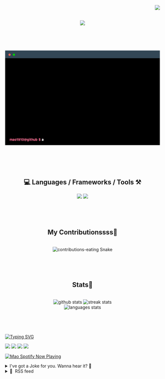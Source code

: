 <!-- VISITOR BADGE -->
<!-- https://github.com/hehuapei/visitor-badge -->

<img align="right" src="https://visitor-badge.laobi.icu/badge?page_id=mao1910.mao1910&left_color=%2379DAF9&right_color=%23FE6E96" />


<!-- TYPING SVG -->
<!-- https://github.com/DenverCoder1/readme-typing-svg -->

<h1 align="center">
    <img src="https://readme-typing-svg.herokuapp.com/?font=Righteous&size=35&center=true&vCenter=true&width=500&height=70&color=FE6E96&font=poppins&duration=5000&lines=Hi+There!+👋;+I'm+Mao!;" />
</h1>

<br/>


<!-- ABOUT ME TERMINAL -->
<h1 align="center">
<img src="./assets/terminal-5.gif" alt="Terminal" />
</h1>

<br/><br/><br/>


<!-- TECHNOLOGIES LOGOS -->
<!-- https://github.com/tandpfun/skill-icons -->

<h2 align="center">💻 Languages / Frameworks / Tools ⚒️</h2>
<div align="center">
    <img src="https://skillicons.dev/icons?i=javascript,typescript,angular,react,html,css,scss,bootstrap,cs,java,spring" />
    <img src="https://skillicons.dev/icons?i=flutter,firebase,supabase,mysql,git,github,gitlab,vscode,idea,maven,figma" />
</div>

<br/><br/><br/>


<!-- CONTRIBUTIONS SNAKE GAME -->
<!-- https://github.com/Platane/snk -->

<div align="center">
  <h2> My Contributionssss🐍 </h2>
  <br>
  <img alt="contributions-eating Snake" src="https://raw.githubusercontent.com/mao1910/mao1910/output/github-contribution-grid-snake.svg" />

  <!-- Four lines below suggested by Planate for Dark mode-->
  <picture>
  <source media="(prefers-color-scheme: dark)" srcset="github-snake-dark.svg" />
  <source media="(prefers-color-scheme: light)" srcset="github-snake.svg" />
  </picture>
  
  <br/><br/><br/>
</div>


<!-- GITHUB STATS -->
<!-- https://github.com/DenverCoder1/github-readme-streak-stats --> <!--  My Vercel -->
<!-- https://github.com/anuraghazra/github-readme-stats --> <!--  My  Vercel -->

<h2 align="center"> Stats📝 </h2>
  <br>
<div align=center>
  <img width=429 src="https://github-readme-stats-mao1910.vercel.app/api?username=mao1910&count_private=true&show_icons=true&theme=dracula&rank_icon=github&hide=contribs&border_radius=10&border_color=79DAF9" alt="github stats"/>
  <img width=396 src="https://github-readme-streak-stats-2235.vercel.app?user=mao1910&count_private=true&theme=dracula&currStreakNum=79DAF9&currStreakLabel=FE6E96&border_radius=10&border=79DAF9" alt="streak stats"/>
  <br/>
  <img src="https://github-readme-stats-mao1910.vercel.app/api/top-langs/?username=mao1910&layout=compact&theme=dracula&border_radius=10&size_weight=0.5&count_weight=0.5&border_color=79DAF9" alt="languages stats" />
</div>

<br/><br/><br/>


<!-- FOOTER -->
<!-- https://github.com/DenverCoder1/readme-typing-svg -->
<!-- https://readme-typing-svg.demolab.com/demo/ -->

<a href="https://git.io/typing-svg"><img src="https://readme-typing-svg.demolab.com?font=Poppins&pause=1000&color=FE6E96&width=535&lines=Thanks+for+dropping+by!;Feel+free+to+check+any+of+the+Socials+below+%F0%9F%91%87;Or+the+Joke+Of+The+Day+if+you're+down+for+a+giggle+%F0%9F%98%9D;Hope+to+see+you+again+%F0%9F%91%8A;Uh%3F+You're+still+here%3F;Well...+I'm+running+out+of+things+to+say...;Tell+you+what%2C+due+to+your+effort+and+perseverance%2C;I+shall+present+you+with+a+short+poem%3A;%22To+code%2C+or+not+to+code%2C+that+is+the+question%3A;Whether+'tis+nobler+in+the+IDE+to+debug;The+errors+and+issues+of+outrageous+software%2C;Or+to+take+up+the+keyboard+against+a+sea+of+bugs;And+by+coding%2C+end+them.%22;by+William+Shakespeare%2C+probably.+;Pretty+sure+that's+Hamlet's.;Alrighty%2C+this+has+been+fun.;But+I'll+restart+the+loop+now...+see+ya+soon!" alt="Typing SVG" /></a>


<!--  SOCIAL NETWORKS -->
<!-- https://github.com/alexandresanlim/Badges4-README.md-Profile -->

  <div> 
    <a href="https://www.deviantart.com/madeinkobaia/art/my-profile-is-under-construction-265626465" target="_blank"><img src="https://img.shields.io/badge/-LinkedIn-%230077B5?style=for-the-badge&logo=linkedin&logoColor=white" target="_blank"></a> <!-- ADD LINKEDIN PROFILE -->
    <a href = "https://www.nicepng.com/ourpic/u2q8o0t4t4r5o0r5_website-under-construction-png-graphic-transparent-website-under/"><img src="https://img.shields.io/badge/Portfolio-4285F4?style=for-the-badge&logo=Google-chrome&logoColor=white" target="_blank"></a> <!-- ADD PORTFOLIO WEBSITE -->
    <a href="https://discord.gg" target="_blank"><img src="https://img.shields.io/badge/Discord-7289DA?style=for-the-badge&logo=discord&logoColor=white" target="_blank"></a> <!-- ADD DISCORD --> <!-- User or Server? -->
    <a href = "mailto:mao1910dev@gmail.com"><img src="https://img.shields.io/badge/Gmail-D14836?style=for-the-badge&logo=gmail&logoColor=white" target="_blank"></a>
  </div>


<!-- SPOTIFY PLAYING-->
<!-- https://github.com/novatorem/novatorem --> <!-- My own Vercel deployment-->

[<img width=438px src="https://spotify-now-playing-git-main-mao1910.vercel.app//api/spotify/?border_color=FE6E96" alt="Mao Spotify Now Playing" />](https://open.spotify.com/user/31542et242zglhf42ydrtqgvuvde)


<!-- JOKE OF THE DAY -->
<!-- https://github.com/ABSphreak/readme-jokes --> <!-- My own Vercel deployment-->

<details>
<summary>I've got a Joke for you. Wanna hear it? 🙈</summary>

<br/>

 <tr>
 <td style="padding-top:4px"><img src = "https://readme-jokes-git-master-mao1910.vercel.app/api?&theme=dracula"></td>
 </tr>

</details>


<!-- RSS FEED -->
<!-- https://github.com/gautamkrishnar/blog-post-workflow -->

<details>
<summary>📕 &nbsp;RSS feed</summary>

<br/>


<!-- BLOG-POST-LIST:START -->
 #### - [Best React.js Frontend Bootcamp](https://dev.to/idurar/best-reactjs-frontend-bootcamp-2oa7) 
 <details><summary>Article</summary> <p>Mastering React.js is becoming increasingly valuable. This powerful JavaScript library has gained popularity for building interactive and scalable user interfaces. If you're looking to master React.js and take your frontend skills to the next level, enrolling in a specialized frontend bootcamp can provide you with the comprehensive training you need.</p>

<p>In this article, we'll explore the best frontend bootcamp for mastering React.js : </p>

<h1>
  
  
  <a href="https://www.eventbrite.fr/e/reactjs-online-bootcamp-tickets-731415913687">IDURAR React.js &amp; Redux Online Bootcamp</a>
</h1>

<p><a href="https://www.eventbrite.fr/e/reactjs-online-bootcamp-tickets-731415913687"><img src="https://res.cloudinary.com/practicaldev/image/fetch/s--OqlvLdXB--/c_limit%2Cf_auto%2Cfl_progressive%2Cq_auto%2Cw_800/https://dev-to-uploads.s3.amazonaws.com/uploads/articles/yfuedb4h9g2q8tsanhaq.jpg" alt="React.js Frontend Online Bootcamp" width="800" height="400"></a></p>

<p>Join us for an exciting online React.js &amp; Redux Bootcamp in 4 weekend (12 hours x 4)<br>
in 4 weekends L﻿earn on Real Open Source React.js based project (IDURAR ERP CRM): <a href="https://github.com/idurar/idurar-erp-crm">https://github.com/idurar/idurar-erp-crm</a><br>
🚀 Level up your Frontend development skills with our React.js Online Bootcamp! 🚀<br>
🔥 Learn by Creating Pull Request on Real Open Source Project<br>
🐛 Learn by Solve Bugs on Real Open Source Project<br>
✨ Learn by Adding new Features on Real Open Source Project<br>
🧑‍💻 Learn by Collaborate with other Engineers on Real Open Source Project<br>
📅 Event Date: 4 Weekends (starting from 4th November)</p>

<p>💰 Price : $149</p>

<p>Register : <a href="https://www.eventbrite.fr/e/reactjs-online-bootcamp-tickets-731415913687">https://www.eventbrite.fr/e/reactjs-online-bootcamp-tickets-731415913687</a></p>

<h1>
  
  
  le wagon
</h1>

<p><a href="https://www.lewagon.com/"><img src="https://res.cloudinary.com/practicaldev/image/fetch/s--JLgyOvOy--/c_limit%2Cf_auto%2Cfl_progressive%2Cq_auto%2Cw_800/https://dev-to-uploads.s3.amazonaws.com/uploads/articles/giwiqdbn9vpdokv8xkst.png" alt="Best React.js Frontend Bootcamp" width="800" height="431"></a></p>

<p>Flex part-time</p>

<p>Have commitments? Learn in your free time when it’s most convenient for you.</p>

<p>Graduate in 6 months<br>
Live sessions on days &amp; times that suit you<br>
All day &amp; evening teaching support<br>
Learn collaboratively with peers online<br>
16 hours of study in total, per week</p>

<p>💰 Price : 8500 €</p>

<h1>
  
  
  nucamp
</h1>

<p><a href="https://www.nucamp.co/bootcamp-overview/front-end-web-development"><img src="https://res.cloudinary.com/practicaldev/image/fetch/s--i3cw8_bt--/c_limit%2Cf_auto%2Cfl_progressive%2Cq_auto%2Cw_800/https://dev-to-uploads.s3.amazonaws.com/uploads/articles/coreqj7pl6wvgc4uh5ob.png" alt="best-frontend-bootcamp-to-master-reactjs" width="800" height="431"></a></p>

<p>In this bootcamp, you will learn the following technologies and their applications:</p>

<ul>
<li>JavaScript Fundamentals</li>
<li>Web Development with React</li>
<li>Mobile Development with React Native</li>
<li>Google Cloud &amp; Firebase</li>
<li>Visual Studio Code</li>
<li>Git &amp; GitHub</li>
</ul>

<p>💰 Price : $4800</p>

<h1>
  
  
  Springboard
</h1>

<p><a href="https://www.springboard.com/courses/software-engineering-career-track/"><img src="https://res.cloudinary.com/practicaldev/image/fetch/s--5g9MnSAJ--/c_limit%2Cf_auto%2Cfl_progressive%2Cq_auto%2Cw_800/https://dev-to-uploads.s3.amazonaws.com/uploads/articles/wokvquvqdsl8riz532n0.png" alt="Reactjs bootcamp" width="800" height="431"><br>
</a><br>
By the end of Foundations you will:</p>

<ul>
<li>Develop introductory software engineering basics in CSS, HTML, and Javascript</li>
<li>Develop a software engineering mindset and foundation</li>
<li>Work through small, hands-on exercises</li>
<li>Confidently tackle Springboard’s Software Engineering Career Track Technical Skills Survey — what you’ll need to pass to start the Core curriculum</li>
</ul>

<p>💰 Price : $9900</p>

<h1>
  
  
  app academy
</h1>

<p><a href="https://www.appacademy.io/course/software-engineer-online-16-week"><img src="https://res.cloudinary.com/practicaldev/image/fetch/s--6LyC9p00--/c_limit%2Cf_auto%2Cfl_progressive%2Cq_auto%2Cw_800/https://dev-to-uploads.s3.amazonaws.com/uploads/articles/z0f597sor5qalex5pfxm.png" alt="Reactjs bootcamp" width="800" height="431"></a></p>

<p>16 Week Online Coding Bootcamp<br>
Official Program Name: Full-Time Software Engineering Program<br>
Complete your coding education at the fastest pace possible and land your dream job as a software engineer that much sooner! As a student in our 16 Week Online Full-Time Program, you'll learn today's top coding languages like JavaScript and Ruby on Rails, while building a project portfolio that will not only impress you, but employers as well.</p>

<p>💰 Price : $17000</p>

 </details> 
 <hr /> 

 #### - [First, but with feeling.](https://dev.to/jarvisscript/first-but-with-feeling-70d) 
 <details><summary>Article</summary> <p>I got the ice breaker Badge, Which mean first, but with feeling. :)</p>

<p>The badge is for consistently making the first supportive or helpful comment on a blog post. Better than old net days of yelling First, which was annoying, this badge is for helping to open a discussion.</p>

<p><a href="https://res.cloudinary.com/practicaldev/image/fetch/s---rembHOF--/c_limit%2Cf_auto%2Cfl_progressive%2Cq_auto%2Cw_800/https://dev-to-uploads.s3.amazonaws.com/uploads/articles/tvxoiulsice6zndnrpif.jpg" class="article-body-image-wrapper"><img src="https://res.cloudinary.com/practicaldev/image/fetch/s---rembHOF--/c_limit%2Cf_auto%2Cfl_progressive%2Cq_auto%2Cw_800/https://dev-to-uploads.s3.amazonaws.com/uploads/articles/tvxoiulsice6zndnrpif.jpg" alt="melting icecube as the icebreaker badge" width="656" height="442"></a></p>

<p>Feels cool to help the DEV community like this. </p>

<p>So to start another discussion, what do you think of new badges?</p>

<p>What are you trying to earn?</p>

<p>Next for me is some HacktoberFest Badges.</p>


<div class="ltag__link">
  <a href="/devteam" class="ltag__link__link">
    <div class="ltag__link__org__pic">
      <img src="https://res.cloudinary.com/practicaldev/image/fetch/s--DGMHY8k9--/c_limit%2Cf_auto%2Cfl_progressive%2Cq_auto%2Cw_800/https://res.cloudinary.com/practicaldev/image/fetch/s--DG4H-3cI--/c_fill%2Cf_auto%2Cfl_progressive%2Ch_150%2Cq_auto%2Cw_150/https://dev-to-uploads.s3.amazonaws.com/uploads/organization/profile_image/1/d908a186-5651-4a5a-9f76-15200bc6801f.jpg" alt="The DEV Team" width="150" height="150">
      <div class="ltag__link__user__pic">
        <img src="https://res.cloudinary.com/practicaldev/image/fetch/s--Q9agcq3k--/c_limit%2Cf_auto%2Cfl_progressive%2Cq_auto%2Cw_800/https://res.cloudinary.com/practicaldev/image/fetch/s--vHKcEiTe--/c_fill%2Cf_auto%2Cfl_progressive%2Ch_150%2Cq_auto%2Cw_150/https://dev-to-uploads.s3.amazonaws.com/uploads/user/profile_image/3/13d3b32a-d381-4549-b95e-ec665768ce8f.png" alt="" width="150" height="150">
      </div>
    </div>
  </a>
  <a href="/devteam/explore-our-world-of-badges-influence-the-next-addition-1fnf" class="ltag__link__link">
    <div class="ltag__link__content">
      <h2>Explore Our World of Badges &amp; Influence the Next Addition! 🏅🌟</h2>
      <h3>dev.to staff for The DEV Team ・ Jul 24</h3>
      <div class="ltag__link__taglist">
        <span class="ltag__link__tag">#meta</span>
        <span class="ltag__link__tag">#community</span>
        <span class="ltag__link__tag">#badges</span>
        <span class="ltag__link__tag">#design</span>
      </div>
    </div>
  </a>
</div>


<p>Have a great night. </p>

 </details> 
 <hr /> 

 #### - [You must know the difference between Unknown and Any in Typescript](https://dev.to/rajaerobinson/you-must-know-the-difference-between-unknown-and-any-in-typescript-3j2o) 
 <details><summary>Article</summary> <p>Hey everyone,</p>

<p>I wrote an insightful <a href="https://bluesockets.com/typescript/unknown-vs-any/">article</a> comparing TypeScript's <code>unknown</code> and <code>any</code> types. These types come in handy when we're dealing with variables of uncertain or dynamic types.</p>

<p><strong>Unknown Type</strong><br>
Introduced in TypeScript 3.0, <code>unknown</code> is a safer alternative to <code>any</code>. It represents a value that can have any type, but with stricter type checking. This means you can't directly assign or access properties/methods on <code>unknown</code> variables without proper type assertions or checks.</p>

<p><strong>Any Type</strong><br>
On the other hand, <code>any</code> is the most flexible type in TypeScript. It essentially bypasses type checking, allowing variables of this type to be assigned to any value or type without causing compilation errors.</p>

<p><strong>Use Cases and Advantages:</strong></p>

<p><strong>Unknown:</strong></p>

<ul>
<li>Improved type safety</li>
<li>Refinement through narrowing</li>
<li>Interoperability with JavaScript</li>
</ul>

<p><strong>Any:</strong></p>

<ul>
<li>Rapid prototyping</li>
<li>Migration from JavaScript to TypeScript</li>
<li>Working with complex third-party libraries</li>
</ul>

<p><strong>Pitfalls and Best Practices:</strong></p>

<p><strong>Pitfalls of Unknown:</strong></p>

<ul>
<li>Code can become verbose due to additional type checks and assertions.</li>
<li>Deeply nested type checks can lead to complexity.</li>
<li>Failing to perform proper type checks can still result in runtime errors.</li>
</ul>

<p><strong>Pitfalls of Any:</strong></p>

<ul>
<li>Lack of type safety, which can lead to subtle bugs.</li>
<li>Loss of type information, affecting development efficiency.</li>
<li>Reduced maintainability as codebase grows.</li>
</ul>

<p><strong>Best Practices:</strong></p>

<ul>
<li>Prefer <code>unknown</code> over <code>any</code> for flexibility with type safety.</li>
<li>Utilize type guards and assertions with <code>unknown</code>.</li>
<li>Gradually replace <code>any</code> with more specific types during migration.</li>
<li>Provide clear documentation when using <code>any</code>.</li>
<li>Enforce code reviews to catch improper usage.</li>
</ul>

<p>In conclusion, both <code>unknown</code> and <code>any</code> have their specific purposes. Don't forget to visit the <a href="https://bluesockets.com/typescript/unknown-vs-any/">article</a> for in-depth explanations.</p>

<p>What are your thoughts on this? Do you find yourself using one type more than the other in your projects? Let's discuss!</p>

 </details> 
 <hr /> 

 #### - [Tudo que você precisa saber sobre Git](https://dev.to/1cadumagalhaes/tudo-que-voce-precisa-saber-sobre-git-3gbi) 
 <details><summary>Article</summary> <p>Se você estuda ou trabalha com desenvolvimento, provavelmente já ouviu falar de <strong>git</strong>, que é uma ferramenta gratuita e open source de versionamento de código (não é só isso, mas vamos simplificar). Quando eu comecei a estudar programação, toda a minha organização e versionamento de códigos era baseada em criar várias pastas no meu computador e ficar replicando várias e várias vezes. Quando queria compartilhar com alguém nós criávamos um .zip da pasta toda e depois gastávamos algumas horas tentando bater alterações pra fazer a entrega no final (meu TCC do técnico está guardado até hoje como <code>tcc_final.zip</code> no OneDrive).</p>

<p>Git veio justamente pra resolver esses problemas: é mais fácil de gerenciar a evolução do seu código ou da sua aplicação; e principalmente, é muito mais fácil colaborar no desenvolvimento.</p>

<h2>
  
  
  Tudo que eu preciso saber sobre?
</h2>

<p>Meu objetivo aqui é simples: prover toda informação disponível para você (desenvolvedor) começar e conseguir usar a ferramenta da vez. Não pretendo responder tudo que você <strong>pode</strong> ou <strong>deveria</strong> saber, apenas o necessário.</p>

<h2>
  
  
  Table of Contents
</h2>

<ol>
<li>
O que é git

<ol>
<li>Origens e Conceitos</li>
</ol>


</li>
<li>Quando eu deveria usar git</li>
<li>
Por onde começar

<ol>
<li>Instalação no Ubuntu</li>
<li>Configuração do git</li>
</ol>


</li>
<li>
Como funciona

<ol>
<li>Snapshots</li>
<li>Checksums</li>
</ol>


</li>
<li>
Conceitos fundamentais

<ol>
<li>Commit</li>
<li>Branch</li>
</ol>


</li>
<li>
Comandos básicos

<ol>
<li>init</li>
<li>clone</li>
<li>pull</li>
<li>branch</li>
<li>checkout</li>
<li>add</li>
<li>commit</li>
<li>push</li>
<li>status</li>
<li>fetch</li>
<li>stash</li>
<li>merge</li>
</ol>


</li>
<li>
Comandos adicionais

<ol>
<li>rebase</li>
<li>log</li>
<li>revert</li>
<li>remote</li>
<li>cherry-pick</li>
<li>blame</li>
</ol>


</li>
<li>Na prática</li>
<li>Onde encontrar mais informações</li>
<li>Conclusão</li>
</ol>

<p>You can use this table of contents to help readers navigate your blog post more easily.</p>

<h2>
  
  
  O que é git
</h2>

<p>Numa tradução livre da documentação oficial, git</p>

<blockquote>
<p>é um <em>sistema de controle de versão distribuído</em> gratuito e de código aberto, projetado para lidar com projetos de pequenos a muito grandes, com velocidade e eficiência.</p>
</blockquote>

<p>Ele foi criado pelo Linus Torvalds (criador do Linux) em 2005, para ajudar a gerenciar o desenvolvimento do kernel Linux.</p>

<p>A ideia de ser um sistema <strong>distribuído</strong> é que isso possibilita que várias pessoas ou times possam colaborar num projeto de software enquanto cada um mantém suas próprias cópias locais do projeto todo, incluindo seu histórico. Isso é o oposto do que seria se fosse um sistema centralizado, o que significaria que todos usuários precisariam se conectar a um único e mesmo repositório central.</p>

<p>E um sistema de controle de versão é feito para gravar mudanças em arquivos (ou grupos de arquivos) ao longo do tempo, de forma que você possa recorrer a versões específicas mais tarde. A verdade é que vamos falar aqui de usar no contexto de software, mas isso pode ser usado para basicamente qualquer tipo de arquivo num computador. Então seria muito interessante usar isso mesmo para trabalhos como edição de video, por exemplo.</p>

<p>Ou seja, git existe para te ajudar a acompanhar as mudanças na sua base de código, a colaborar com múltiplas pessoas desenvolvedoras e a garantir que você tem uma forma de backup e recuperação de como era o seu código a qualquer momento; tudo isso além de ter um sistema de <strong>branch</strong> que permite que possamos trabalhar no código sem afetar o código “principal”.</p>

<p>Um ponto importante, é que <strong>git</strong> é o sistema, e não está diretamente relacionado com as empresas e softwares <strong>Github</strong> e <strong>Gitlab</strong>.</p>

<h2>
  
  
  Quando eu deveria usar git
</h2>

<p>Sempre. Sério, o único motivo que pode justificar a não utilização de git em um projeto, é falta de conhecimento. E pra isso que estou escrevendo isso aqui, então no geral, use sempre.</p>

<p>Mas falando de forma geral, os principais casos de uso são justamente o de trabalhos colaborativos, além do poder de controlar o versionamento em si. Sabe quando você faz um projeto, que está funcionando, ai começa a mexer pra “melhorar” e ele para de funcionar? Com git você consegue voltar no histórico sem depender do seu ctrl+Z.</p>

<p>E apesar de poder usar localmente, é difícil encontrar motivos pra não usar algum <strong>host</strong> de git (mesmo para os seus projetos pessoais) como o <strong>Github</strong>, <strong>Gitlab</strong> ou <strong>Bitbucket</strong>, já que todos têm planos gratuitos.</p>

<h2>
  
  
  Por onde começar
</h2>

<p>Já que eu espero que você tenha lido sobre <a href="https://blog.cadumagalhaes.dev/configuracao-do-windows-para-desenvolvimento">como configurar o windows para desenvolvimento</a>, vou dizer como se instala no Ubuntu. Caso precise instalar em outro sistema, a <a href="https://git-scm.com/book/en/v2/Getting-Started-Installing-Git">documentação oficial</a> tem exemplos para várias opções.</p>

<p>No nosso caso, basta executar<br>
</p>

<div class="highlight js-code-highlight">
<pre class="highlight shell"><code><span class="nb">sudo </span>apt <span class="nb">install </span>git
</code></pre>

</div>



<h3>
  
  
  git config
</h3>

<p>Depois de instalar, idealmente você precisa fazer algumas configurações padrões para garantir o melhor funcionamento. Parte das informações armazenadas pelo git envolvem seu nome e email, por exemplo, para que sejam anexadas ao histórico de alterações. Para configurar essas informações de forma global, você pode usar os seguintes comandos:<br>
</p>

<div class="highlight js-code-highlight">
<pre class="highlight shell"><code>git config <span class="nt">--global</span> user.name <span class="s2">"[seu nome ou nome de usuário]"</span>
git config <span class="nt">--global</span> user.email <span class="s2">"[seu email]"</span>
</code></pre>

</div>



<p>Também podemos configurar essas informações em nível de repositório, mas para começar a configuração global é mais do que suficiente.</p>

<h2>
  
  
  Como funciona
</h2>

<h3>
  
  
  (não que você precise saber)
</h3>

<p>Ao invés de tentar armazenar quais alterações são feitas em quais arquivos, Git pensa nos seus dados como uma série de <strong><em>snapshots</em></strong> de um sistema de arquivos. Ou seja, toda vez que você faz um <strong>commit</strong> (que é a ação de salvar o estado do seu projeto), Git vai basicamente tirar uma foto de como todos os seus arquivos estão naquele momento, e armazenar uma referência a isso. E pra ser eficiente, se não houve nenhuma alteração em algum arquivo, ele não vai ser armazenado novamente. Ao invés disso, o Git vai simplesmente fazer uma referência ao arquivo que já foi armazenado.</p>

<p><a href="https://res.cloudinary.com/practicaldev/image/fetch/s--7nDkadSX--/c_limit%2Cf_auto%2Cfl_progressive%2Cq_auto%2Cw_800/https://cdn.hashnode.com/res/hashnode/image/upload/v1696266793473/083d646e-e7e6-474a-9c03-394d14796b3c.png" class="article-body-image-wrapper"><img src="https://res.cloudinary.com/practicaldev/image/fetch/s--7nDkadSX--/c_limit%2Cf_auto%2Cfl_progressive%2Cq_auto%2Cw_800/https://cdn.hashnode.com/res/hashnode/image/upload/v1696266793473/083d646e-e7e6-474a-9c03-394d14796b3c.png" alt="Ilustração do sistema de arquivos do git" width="800" height="305"></a></p>

<p>Além disso, quase toda operação feita com Git depende somente dos seus recursos e arquivos locais, sem depender muito de informações vindas de outro computador ou de um servidor. Isso faz com que ele seja extremamente rápido e eficiente, além de garantir que mesmo que você esteja offline, vai conseguir trabalhar.</p>

<p>E a forma como Git “mede” as alterações em arquivos, é que eles fazem o processo chamado de <em>checksum</em>. A ideia é que você gera um valor com base no <strong>conteúdo</strong> do arquivo, e caso o conteúdo se altere, esse valor também é alterado. Isso é uma forma de garantir que Git tenha integridade, já que é impossível que o conteúdo de qualquer arquivo ou diretório seja mudado sem que Git note. (Esses <em>checksums</em> são gerados a partir de um hash SHA-1 , que é uma string de 40 caracteres hexadecimais, tipo assim: <code>24b9da6552252987aa493b52f8696cd6d3b00373</code>. Quando usar git, vai ver que esses códigos estão presentes em todo lugar, porque é assim que as informações são armazenadas).</p>

<h2>
  
  
  Conceitos fundamentais
</h2>

<h3>
  
  
  Commit
</h3>

<p>Como mencionado brevemente acima, o commit é a ação de salvar o estado atual do seu projeto.</p>

<h3>
  
  
  Branch
</h3>

<p>Apesar do poder do versionamento, as vezes precisamos trabalhar em múltiplas coisas de uma vez. É nesse contexto que as <strong>branches</strong> (ou ramificações) aparecem. Git consegue armazenar múltiplos estados diferentes do seu projeto através dessas ramificações, que posteriormente podem ser juntadas de acordo com a necessidade.</p>

<p><a href="https://res.cloudinary.com/practicaldev/image/fetch/s--M2DuXDGX--/c_limit%2Cf_auto%2Cfl_progressive%2Cq_auto%2Cw_800/https://cdn.hashnode.com/res/hashnode/image/upload/v1696266836390/71829e43-7609-43de-a3dd-da695b35edbf.png" class="article-body-image-wrapper"><img src="https://res.cloudinary.com/practicaldev/image/fetch/s--M2DuXDGX--/c_limit%2Cf_auto%2Cfl_progressive%2Cq_auto%2Cw_800/https://cdn.hashnode.com/res/hashnode/image/upload/v1696266836390/71829e43-7609-43de-a3dd-da695b35edbf.png" alt="Ilustração de uma representação de ramificação (branch) em git" width="300" height="87"></a></p>

<h2>
  
  
  Comandos básicos
</h2>

<h3>
  
  
  init
</h3>

<p>Esse é o comando que você executa num diretório para iniciar um novo projeto de git. Ele vai fazer a inicialização básica do sistema.<br>
</p>

<div class="highlight js-code-highlight">
<pre class="highlight shell"><code>git init
</code></pre>

</div>



<h3>
  
  
  clone
</h3>

<p>Caso queira fazer uma cópia de um projeto já existente, você usa esse comando.<br>
</p>

<div class="highlight js-code-highlight">
<pre class="highlight shell"><code>git clone <span class="o">[</span>URL <span class="k">do </span>projeto remoto]
</code></pre>

</div>



<h3>
  
  
  pull
</h3>

<p>É o jeito mais comum de baixar o conteúdo mais recente do repositório remoto, mas é preciso ter cuidado com ele. Quando você executa um <code>pull</code>, além de baixar tudo ele também atualiza o seu conteúdo local para o mais recente, o que pode gerar conflitos.<br>
</p>

<div class="highlight js-code-highlight">
<pre class="highlight shell"><code>git pull
</code></pre>

</div>



<h3>
  
  
  branch
</h3>

<p>É o comando usado para listar, criar ou apagar uma branch.<br>
</p>

<div class="highlight js-code-highlight">
<pre class="highlight shell"><code><span class="c"># Listar todas as ramificações</span>
git branch

<span class="c"># Criar uma nova branch</span>
git branch <span class="o">[</span>nome da branch nova]

<span class="c"># Apagar uma branch</span>
git branch <span class="nt">-d</span> <span class="o">[</span>nome da branch]
</code></pre>

</div>



<h3>
  
  
  checkout
</h3>

<p>Continuando na ideia de branches, esse comando é usado para definir qual é a branch ativa do seu repositório local.<br>
</p>

<div class="highlight js-code-highlight">
<pre class="highlight shell"><code>git checkout <span class="o">[</span>nome da branch]

<span class="c"># bonus: criar e trocar para uma branch</span>
git checkout <span class="nt">-b</span> <span class="o">[</span>nome da branch nova]
</code></pre>

</div>



<h3>
  
  
  add
</h3>

<p>Conforme você vai fazendo alterações, você precisa adicionar elas para que sejam armazenadas posteriormente. Você vai usar esse comando quando cria novos arquivos, quando muda o nome deles ou quando altera o conteúdo. É importante entender que isso não vai armazenar o estado, vai apenas colocar os arquivos na “fila”.<br>
</p>

<div class="highlight js-code-highlight">
<pre class="highlight shell"><code><span class="c">## para adicionar um arquivo ou diretório específicos</span>
git add <span class="o">[</span>arquivo ou diretório]
<span class="c">## para adicionar N arquivos ou diretórios especificos</span>
git add <span class="o">[</span>arquivo1] <span class="o">[</span>arquivo2] <span class="o">[</span>diretorio]
<span class="c">## ou para adicionar todos os arquivos alterados</span>
git add <span class="nt">--all</span>
<span class="c">## ou</span>
git add <span class="k">*</span>
</code></pre>

</div>



<h3>
  
  
  commit
</h3>

<p>Para salvar o estado atual do projeto, após ter adicionado os arquivos, fazemos um <strong>commit</strong>. Ele vai criar uma nova revisão do seu repositório, gerar um novo código e guardar todas as alterações que foram feitas, junto com a informação de quando e por quem foram feitas.<br>
</p>

<div class="highlight js-code-highlight">
<pre class="highlight shell"><code><span class="c">## Para uso interativo, dessa forma você vai ser </span>
<span class="c">## direcionado para um editor de texto antes de finalizar o commit</span>
<span class="c">## Aqui você deve escrever sua mensagem de commit, com os detalhes que achar necessários.</span>
git commit 

<span class="c">## Caso a mensagem seja curta, ou simplesmente não queira passar pelo editor</span>
git commit <span class="nt">-m</span> <span class="s2">"[sua mensagem de commit]"</span>
</code></pre>

</div>



<p>Aqui também fica a recomendação da utilização dos <a href="https://www.conventionalcommits.org/en/v1.0.0/">Commits Convencionais</a>, que são uma sugestão de padrão do início da mensagem de commit.</p>

<h3>
  
  
  push
</h3>

<p>É basicamente o contrário do <code>pull</code>, serve para enviar suas alterações locais para o repositório remoto.<br>
</p>

<div class="highlight js-code-highlight">
<pre class="highlight shell"><code><span class="c"># Enviar alterações para uma branch que já existe no remoto</span>
git push

<span class="c"># Enviar alterações para uma branch que foi criada local</span>
git push <span class="nt">--set-upstream</span> <span class="o">[</span>nome <span class="k">do </span>remoto] <span class="o">[</span>nome da branch]
<span class="c"># geralmente é usado como git push --set-upstream origin [branch]</span>
</code></pre>

</div>



<h3>
  
  
  status
</h3>

<p>É usado para comparar o estado atual do seu repositório local com o último estado armazenado, e com o repositório remoto (caso haja).<br>
</p>

<div class="highlight js-code-highlight">
<pre class="highlight shell"><code>git status
</code></pre>

</div>



<h3>
  
  
  fetch
</h3>

<p>De forma semelhante ao pull, serve para baixar mudanças feitas no projeto remoto. A diferença é que dessa forma elas não serão aplicadas automaticamente para o seu repositório local, você vai precisar definir o que fazer com as alterações na sequência.<br>
</p>

<div class="highlight js-code-highlight">
<pre class="highlight shell"><code>git fetch
</code></pre>

</div>



<h3>
  
  
  stash
</h3>

<p>As vezes precisamos mudar de branch depois de já ter trabalhado em uma, mas antes que as coisas estejam prontas o suficiente para virar um commit. Nesse contexto podemos usar o stash, que vai armazenar temporariamente as modificações na área de <strong><em>stash</em></strong>, que é essencialmente é uma pilha (uma lista onde os elementos são empilhados).<br>
</p>

<div class="highlight js-code-highlight">
<pre class="highlight shell"><code><span class="c"># Para "guardar" os arquivos no stash</span>
git stash

<span class="c"># Para listar todos os existentes</span>
git stash list

<span class="c"># Para apagar um stash da pilha</span>
git stash drop

<span class="c"># Para recuperar um stash</span>
git stash apply

<span class="c"># Para aplicar/recuperar e remover da pilha (eu costumo usar esse)</span>
git stash pop
</code></pre>

</div>



<h3>
  
  
  merge
</h3>

<p>Depois de trabalhar em múltiplas branches, provavelmente você vai precisar unificar as coisas em algum momento. É ai que entra o merge, que vai ser responsável por juntar 2 branches em uma única.<br>
</p>

<div class="highlight js-code-highlight">
<pre class="highlight shell"><code>git merge <span class="o">[</span>branch de destino] <span class="o">[</span>branch de origem]
</code></pre>

</div>



<p>Isso vai criar um commit de merge na branch de destino, e vai atualizar comparar apenas as últimas versões de cada um. Esse é um método interessante porque ele não vai mexer no histórico de nada, vai apenas criar um novo commit para garantir que as coisas estejam atualizadas.</p>

<h2>
  
  
  Comandos adicionais
</h2>

<h3>
  
  
  rebase
</h3>

<p>O objetivo é parecido com o do merge, mas o rebase reescreve o histórico de commits do projeto, de forma que ele move a sua branch para o final do histórico, <strong>criando novos commits para cada commit da branch de origem</strong>, de forma que o histórico do seu projeto vai ficar muito mais “limpo”. Isso porque ele não tem os commits de merge (que são feitos quando você usa <code>git merge</code> , e no final o histórico do seu projeto fica perfeitamente linear (enquanto com merge as coisas podem ficar difíceis de acompanhar, dependendo da complexidade do projeto). É importante deixar claro que com isso você perde um pouco da rastreabilidade (pois está sempre reescrevendo o histórico) e você perde o contexto de quando as alterações foram “aceitas” na sua branch principal.<br>
</p>

<div class="highlight js-code-highlight">
<pre class="highlight shell"><code>git checkout <span class="o">[</span>branch de destino]
git rebase <span class="o">[</span>branch de origem]
</code></pre>

</div>



<p>Esse é um comando que pode impactar bastante o trabalho colaborativo, então antes de pensar em usar é importante saber se tem mais alguém trabalhando na branch em que você vai mexer. Isso porque vão acontecer vários conflitos entre a sua versão (a com rebase) e a versão que a pessoa pode estar trabalhando. Algumas pessoas chamam isso de “<strong>Golden Rule do rebase”.</strong></p>

<h3>
  
  
  log
</h3>

<p>Esse é o comando que você pode usar para ver o histórico de commits do repositório.<br>
</p>

<div class="highlight js-code-highlight">
<pre class="highlight shell"><code>git log
</code></pre>

</div>



<h3>
  
  
  revert
</h3>

<p>Esse é um comando para desfazer mudanças, mas que ao invés de modificar os commits já feitos no histórico, ele vai criar um novo commit desfazendo as mudanças. Podemos considerar que é uma alternativa segura ao <code>git reset</code>, que tem uma chance de te fazer perder o histórico.<br>
</p>

<div class="highlight js-code-highlight">
<pre class="highlight shell"><code>git revert <span class="o">[</span>commit <span class="nb">hash</span><span class="o">]</span>

<span class="c"># Também podemos dizer quantos commits a partir do último serão revertidos</span>
git revert HEAD~[numero de commits]
</code></pre>

</div>



<h3>
  
  
  remote
</h3>

<p>Esse é o comando que você usa pra criar a conexão entre o seu repositório local e um repositório remoto.<br>
</p>

<div class="highlight js-code-highlight">
<pre class="highlight shell"><code>git remote add <span class="o">[</span>apelido <span class="k">do </span>repo remoto] <span class="o">[</span>url <span class="k">do </span>repositório]

<span class="c"># Geralmente vai ser algo como</span>
git remote add origin &lt;https://github.com/&gt;[nome de usuario]/[nome <span class="k">do </span>repo] 
</code></pre>

</div>



<h3>
  
  
  cherry-pick
</h3>

<p>Imagina que você e uma outra pessoa estão trabalhando em duas branches diferentes, mas que a outra fez um commit com uma alteração que você também pode usar, e você não quer reescrever algo que já foi feito. O cherry-pick permite que você selecione qualquer commit de uma branch, e aplicá-lo a uma outra branch, sem ter que se preocupar com o histórico todo.<br>
</p>

<div class="highlight js-code-highlight">
<pre class="highlight shell"><code>git cherry-pick <span class="o">[</span>commit <span class="nb">hash</span><span class="o">]</span>
</code></pre>

</div>



<h3>
  
  
  blame
</h3>

<p>É o comando utilizado para dizer qual usuário fez quais alterações num determinado arquivo.<br>
</p>

<div class="highlight js-code-highlight">
<pre class="highlight shell"><code>git blame <span class="o">[</span>nome <span class="k">do </span>arquivo]
</code></pre>

</div>



<h2>
  
  
  Na prática
</h2>

<p>Apesar de achar importante você conhecer, entender e saber usar a linha de comando, a verdade é que você provavelmente não precisa. A maioria das IDE’s ou editores de código tem extensões para lidar com git e te prover uma interface que facilita bastante a utilização. Também existe o <a href="https://desktop.github.com/">Github Desktop</a> mas eu pessoalmente não gosto muito dele.</p>

<p>Uso a maior parte das coisas direto na extensão de git padrão do VS Code, que te da um resumo das alterações atuais do repositório, uma lista de commits, de branches e de stashes e honestamente tudo que você pode precisar. Isso facilita muito, principalmente na hora de resolver conflitos.</p>

<p>Ele também acrescenta o <code>git blame</code> no próprio editor, fazendo ficar bem fácil entender o histórico do projeto.</p>

<p>Eu só uso a extensão padrão, mas se você tiver recomendações de extensões, fique a vontade pra acrescentar nos comentários.</p>

<h2>
  
  
  Onde encontrar mais informações
</h2>

<p>A melhor fonte é provavelmente a oficial, que é onde eu costumo buscar referências (e o que serviu de inspiração pra boa parte do que está aqui):</p>

<ul>
<li><p>Git Book (em PT-BR): <a href="https://git-scm.com/book/pt-br/v2">https://git-scm.com/book/pt-br/v2</a></p></li>
<li><p>Git Book: <a href="https://git-scm.com/book/en/v2">https://git-scm.com/book/en/v2</a></p></li>
</ul>

<p>Também gostei bastante do conteúdo da Atlassian, que é a empresa criadora do BitBucket</p>

<ul>
<li><a href="https://www.atlassian.com/git/tutorials">https://www.atlassian.com/git/tutorials</a></li>
</ul>

<p>E como não pode faltar, também tem conteúdo da LINUX Tips sobre git:</p>

<ul>
<li><p>Descomplicando o Git: <a href="https://www.youtube.com/watch?v=_aj3hsEh9iw">https://www.youtube.com/watch?v=_aj3hsEh9iw</a></p></li>
<li><p>Aulão de certificação do gitlab: <a href="https://www.youtube.com/watch?v=SMzaAP09BD4">https://www.youtube.com/watch?v=SMzaAP09BD4</a></p></li>
</ul>

<h2>
  
  
  Conclusão
</h2>

<p>A verdade é que eu fiquei anos usando git e só sabendo <code>git add</code>, <code>git commit</code>, <code>git pull</code> e <code>git push</code>. Isso é tudo que você precisa pra um projeto simples, e usando alguma extensão com interface gráfica você só precisa entender as ações e como executá-las na interface que estiver usando.</p>

<p>Mas conforme vamos trabalhando, passando por projetos de maior complexidade ou simplesmente precisando fazer coisas em grupo, os conflitos e erros começam a acontecer e aí precisamos entender melhor o poder dessa ferramenta.</p>

<p>Não espero que ninguém saia desse post sabendo usar tudo isso, mas aqui tem uma introdução de tudo que eu gostaria de saber quando comecei. Saber quando usar qual comando vem da utilização na prática, então minha recomendação é sempre que você comece. E novamente, não consigo pensar em um motivo pra não usar git em qualquer projeto de desenvolvimento, seja pessoal, de estudos, de faculdade ou de trabalho.</p>

<p>Me diz o que você achou desse tipo de post, e se você gostaria que isso virasse um vídeo no Youtube! Independente do resultado, semana que vem vou falar sobre RegEx.</p>

<p>Espero que isso tenha sido útil para alguém, até a próxima!</p>

 </details> 
 <hr /> 

 #### - [Should You Lower Your Possibilities When Looking For a Job?](https://dev.to/juandadev/should-you-lower-your-possibilities-when-looking-for-a-job-2p0j) 
 <details><summary>Article</summary> <blockquote>
<p><em>Photo by <a href="https://unsplash.com/@andrewjoegeorge?utm_content=creditCopyText&amp;utm_medium=referral&amp;utm_source=unsplash">Andrew George</a> on <a href="https://unsplash.com/photos/g-fm27_BRyQ?utm_content=creditCopyText&amp;utm_medium=referral&amp;utm_source=unsplash">Unsplash</a></em></p>
</blockquote>

<p>These past days I decided to focus my energies on doing some research and studying for a position I really wanted to be part of as a Node.js developer (Back-end). As some of you would already know, my expertise lies in Frontend development, especially with React, Redux, and Graphql, or at least that's what I thought at the beginning...</p>

<p>I was afraid to apply for full-stack or back-end positions, I thought that I couldn't perform well in these areas because of my professional experience, but after some time of self-retrospective, I just realized that I always have been a full-stack developer without knowing it. The thing is that although in my last job I was given the title of <strong>Web UI developer</strong>, to be honest, I feel the industry always leans towards full-stack somehow, and in my last project we managed a Node.js server with Apollo server to extend the usability of GraphQL in our front-end with React, and it was something of our daily tasks to code in both repos after all. So that's it!! I already know Node.js so I can say that I have experience in the field, right?</p>

<h2>
  
  
  Discover your hidden abilities!
</h2>

<p>After realizing this, it was an eureka moment for me! How can you be biased about your capabilities just because of the title some company gives to you? This also includes the seniority of course.</p>

<p>I started to detect those back-end skills and gain more confidence about it. Tried to analyze what and how do we managed in that Node.js repo. We were in charge of the API layer by collecting all the external APIs the Java team brought to us, like an API for users, another one for bag items, and so on, then we made the proper functions and logic to use that data and transform it to be consumable by our front-end project.</p>

<p>Does that sound familiar to you? Of course it is, because without knowing we were interacting every day in a <strong>MICROSERVICES ARCHITECTURE</strong>, I know it doesn't sound like a big deal, but for me it was like founding the one piece 💰</p>

<p>Why I'm so sure about this? well, after some research about microservices, a lot of things started to make sense to me, we had a Java team that created separate projects for each service, and those services were split by the business needs, being the case of an e-commerce. Then the DevOps team is in charge of all the infrastructure layer, to finally us getting all of those APIs to be consumed on a single Node.js server with Apollo.</p>

<p>Then I asked ChatGPT to give me some topics to study for a back-end position with Node.js, microservices being one of them, followed by understanding HTTP protocol and other stuff, stuff that I already knew and it was just a matter of time to research, and remember all of those things!</p>

<h2>
  
  
  DON'T close yourself to the possibilities!
</h2>

<p>The point of all of this is to make you rethink your skill set and be able to know what you are capable of! don't close yourself just because someone told you that you're just a frontend or backend dev, junior or senior!</p>

<ul>
<li><p>You always work with <strong>data structures</strong>, so do your research about it! get to know how you interact with those and search for examples, I'm sure you've been working with a lot of these, and even you can start thinking about your further solutions by applying data structures specifically.</p></li>
<li><p>Learn about algorithms! it is a topic you probably applied in some of the techniques in your daily problem-solving process. You will start to know about the complexity of a piece of code or function and you will start to think differently, seek how to improve performance, and solve memory leaks in your apps!</p></li>
</ul>

<p>So, the sooner you start to discover your hidden skills, the sooner you can start to open your range of possibilities when looking for a job!</p>

<p>I stopped saying that I'm just a front-end developer, I know that I can perform well in a back-end position with Node.js, and I know that I can also apply for full-stack and backend positions without hesitation. So what are you waiting for? Go for it 💪🏻</p>

<p>Recently, I applied for a Node.js position, it went very well and I was even surprised of myself in both HR and Technical interviews that they loved my profile and knowledge, but unfortunately, they rejected me because the client didn't like my solution for a code challenge, it was easy but I made the mistake to work on that challenge when I was too tired after three interviews and a lot of study before it! I was in zombie mode 🧟 I could get to the solution but made a mess with the code because I wasn't thinking with a fresh mind</p>

<blockquote>
<p><em>Yes, this is a reminder to all of you that rest is important, other than rushing your work and making a mess</em>.</p>
</blockquote>

<p>So that's it! this was the proof that I was able to apply to other positions. I would love to read your thoughts on this, I know it may vary depending on the role and technology, but sometimes there are core concepts and some experiences you had in the past that can make you able to get into other fields and succeed ✅</p>

 </details> 
 <hr /> 
<!-- BLOG-POST-LIST:END -->
</table>
</details>


<!-- TODO
Change the 3stats boxes around, possibly two on top and one on bottom
Fix RSSfeed
Fix Spotify Playlists
Fix Socials [Portfolio, Discord, Linkedin]
In the future, add Public Repositories of Selected Projects
-->
